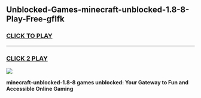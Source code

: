
## Unblocked-Games-minecraft-unblocked-1.8-8-Play-Free-gflfk
<h3>
<a href="https://premium76.site?title=minecraft-unblocked-1.8-8&ref=18A1">CLICK TO PLAY</a></h3>
<hr>

<h3>
<a href="https://premium76.site?title=minecraft-unblocked-1.8-8&ref=18A1">CLICK 2 PLAY</a>
  
</h3>

<a href="https://premium76.site?title=minecraft-unblocked-1.8-8&ref=18A1"><img src="https://clearcache.store/games.png"></a>


**minecraft-unblocked-1.8-8 games unblocked: Your Gateway to Fun and Accessible Online Gaming**
